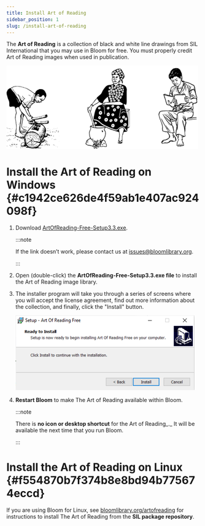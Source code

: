 ```yaml
---
title: Install Art of Reading
sidebar_position: 1
slug: /install-art-of-reading
---
```




The **Art of Reading** is a collection of black and white line drawings from SIL International that you may use in Bloom for free. You must properly credit Art of Reading images when used in publication.


![](./install-art-of-reading.8d548e18-c933-4e80-af57-a5134b3757e9.png)


# Install the Art of Reading on Windows {#c1942ce626de4f59ab1e407ac924098f}

1. Download [ArtOfReading-Free-Setup3.3.exe](https://s3.amazonaws.com/bloomlibrary.org/ArtOfReading/ArtOfReading-Free-Setup3.3.exe).

	:::note
	
	If the link doesn’t work, please contact us at [issues@bloomlibrary.org](mailto:issues@bloomlibrary.org).
	
	:::
	
	

2. Open (double-click) the **ArtOfReading-Free-Setup3.3.exe file** to install the Art of Reading image library.
3. The installer program will take you through a series of screens where you will accept the license agreement, find out more information about the collection, and finally, click the "Install" button.

	![](./install-art-of-reading.35418f06-0acd-444e-ba89-a582ad8bb506.png)

4. **Restart Bloom** to make The Art of Reading available within Bloom.

	:::note
	
	There is **no icon or desktop shortcut** for the Art of Reading_._ It will be available the next time that you run Bloom.
	
	:::
	
	


# Install the Art of Reading on Linux {#f554870b7f374b8e8bd94b775674eccd}


If you are using Bloom for Linux, see [bloomlibrary.org/artofreading](https://bloomlibrary.org/artofreading) for instructions to install The Art of Reading from the **SIL package repository**.

